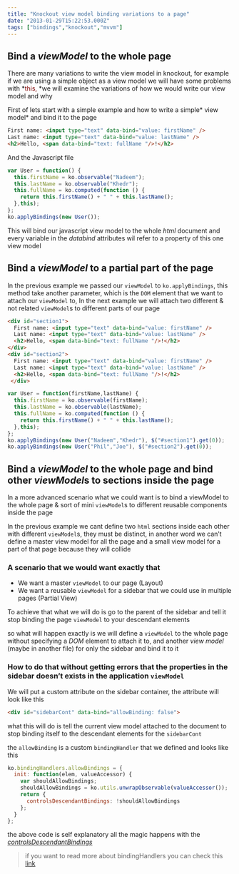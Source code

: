 ```yaml
---
title: "Knockout view model binding variations to a page"
date: "2013-01-29T15:22:53.000Z"
tags: ["bindings","knockout","mvvm"]
---
```


## Bind a *viewModel* to the whole page

There are many variations to write the view model in knockout, for example if we are using a simple object as a view model we will have some problems with *<span style="color:#800000;">this, </span>*we will examine the variations of how we would write our view model and why

First of lets start with a simple example and how to write a simple* view model* and bind it to the page

```html
First name: <input type="text" data-bind="value: firstName" />
Last name: <input type="text" data-bind="value: lastName" />
<h2>Hello, <span data-bind="text: fullName "/>!</h2>
```

And the Javascript file

```javascript
var User = function() {
  this.firstName = ko.observable("Nadeem");
  this.lastName = ko.observable("Khedr");
  this.fullName = ko.computed(function () {
    return this.firstName() + " " + this.lastName();
  },this);
};
ko.applyBindings(new User());
```

This will bind our javascript view model to the whole *html* document and every variable in the *databind* attributes wil refer to a property of this one view model

## Bind a *viewModel* to a partial part of the page

In the previous example we passed our `viewModel` to `ko.applyBindings`, this method take another parameter, which is the `DOM` element that we want to attach our `viewModel` to, In the next example we will attach two different & not related `viewModel`s to different parts of our page

```html
<div id="section1">
  First name: <input type="text" data-bind="value: firstName" />
  Last name: <input type="text" data-bind="value: lastName" />
  <h2>Hello, <span data-bind="text: fullName "/>!</h2>
</div>
<div id="section2">
  First name: <input type="text" data-bind="value: firstName" />
  Last name: <input type="text" data-bind="value: lastName" />
  <h2>Hello, <span data-bind="text: fullName "/>!</h2>
 </div>
```

```javascript
var User = function(firstName,lastName) {
  this.firstName = ko.observable(firstName);
  this.lastName = ko.observable(lastName);
  this.fullName = ko.computed(function () {
    return this.firstName() + " " + this.lastName();
  },this);
};
ko.applyBindings(new User("Nadeem","Khedr"), $("#section1").get(0));
ko.applyBindings(new User("Phil","Joe"), $("#section2").get(0));
```


## Bind a *viewModel* to the whole page and bind other *viewModel*s to sections inside the page

In a more advanced scenario what we could want is to bind a viewModel to the whole page & sort of mini `viewModel`s to different reusable components inside the page

In the previous example we cant define two `html` sections inside each other with different `viewModel`s, they must be distinct, in another word we can’t define a master view model for all the page and a small view model for a part of that page because they will collide

### A scenario that we would want exactly that

- We want a master `viewModel` to our page (Layout)
- We want a reusable `viewModel` for a sidebar that we could use in multiple pages (Partial View)

To achieve that what we will do is go to the parent of the sidebar and tell it stop binding the page `viewModel` to your descendant elements

so what will happen exactly is we will define a `viewModel` to the whole page without specifying a *DOM* element to attach it to, and another *view model* (maybe in another file) for only the sidebar and bind it to it

### How to do that without getting errors that the properties in the sidebar doesn’t exists in the application `viewModel`

We will put a custom attribute on the sidebar container, the attribute will look like this

```html
<div id="sidebarCont" data-bind="allowBinding: false">
```

what this will do is tell the current view model attached to the document to stop binding itself to the descendant elements for the `sidebarCont`

the `allowBinding` is a custom `bindingHandler` that we defined and looks like this

```javascript
ko.bindingHandlers.allowBindings = {
  init: function(elem, valueAccessor) {
    var shouldAllowBindings;
    shouldAllowBindings = ko.utils.unwrapObservable(valueAccessor());
    return {
      controlsDescendantBindings: !shouldAllowBindings
    };
  }
};
```

the above code is self explanatory all the magic happens with the *[controlsDescendantBindings](http://knockoutjs.com/documentation/custom-bindings-controlling-descendant-bindings.html)*

> if you want to read more about bindingHandlers you can check this [link](http://knockoutjs.com/documentation/custom-bindings.html)
